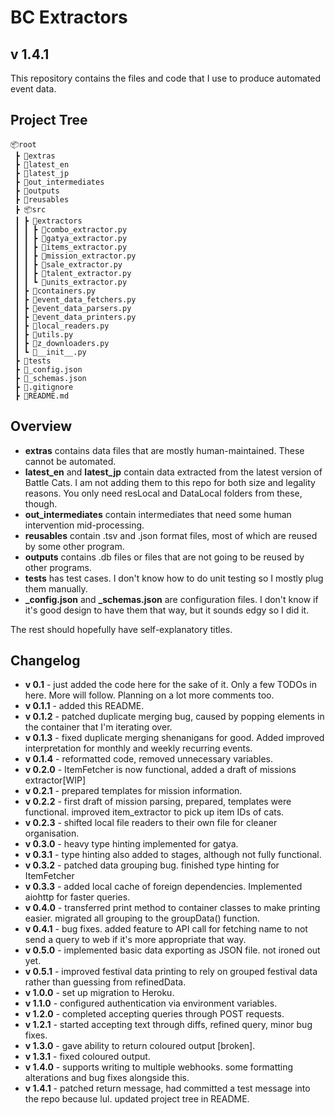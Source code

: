# BC Extractors

## **v 1.4.1**

This repository contains the files and code that I use to produce automated event data.

## Project Tree

```plaintext
📦root
 ┣ 📂extras
 ┣ 📂latest_en
 ┣ 📂latest_jp
 ┣ 📂out_intermediates
 ┣ 📂outputs
 ┣ 📂reusables
 ┣ 📦src
 ┃ ┣ 📂extractors
 ┃ ┃ ┣ 📜combo_extractor.py
 ┃ ┃ ┣ 📜gatya_extractor.py
 ┃ ┃ ┣ 📜items_extractor.py
 ┃ ┃ ┣ 📜mission_extractor.py
 ┃ ┃ ┣ 📜sale_extractor.py
 ┃ ┃ ┣ 📜talent_extractor.py
 ┃ ┃ ┗ 📜units_extractor.py
 ┃ ┣ 📜containers.py
 ┃ ┣ 📜event_data_fetchers.py
 ┃ ┣ 📜event_data_parsers.py
 ┃ ┣ 📜event_data_printers.py
 ┃ ┣ 📜local_readers.py
 ┃ ┣ 📜utils.py
 ┃ ┣ 📜z_downloaders.py
 ┃ ┗ 📜__init__.py
 ┣ 📂tests
 ┣ 📜_config.json
 ┣ 📜_schemas.json
 ┣ 📜.gitignore
 ┣ 📜README.md
 ```

## **Overview**

* **extras** contains data files that are mostly human-maintained. These cannot be automated.
* **latest_en** and **latest_jp** contain data extracted from the latest version of Battle Cats. I am not adding them to this repo for both size and legality reasons. You only need resLocal and DataLocal folders from these, though.
* **out_intermediates** contain intermediates that need some human intervention mid-processing.
* **reusables** contain .tsv and .json format files, most of which are reused by some other program.
* **outputs** contains .db files or files that are not going to be reused by other programs.
* **tests** has test cases. I don't know how to do unit testing so I mostly plug them manually.
* **_config.json** and **_schemas.json** are configuration files. I don't know if it's good design to have them that way, but it sounds edgy so I did it.

The rest should hopefully have self-explanatory titles.

## **Changelog**

* **v 0.1** - just added the code here for the sake of it. Only a few TODOs in here. More will follow. Planning on a lot more comments too.
* **v 0.1.1** - added this README.
* **v 0.1.2** - patched duplicate merging bug, caused by popping elements in the container that I'm iterating over.
* **v 0.1.3** - fixed duplicate merging shenanigans for good. Added improved interpretation for monthly and weekly recurring events.
* **v 0.1.4** - reformatted code, removed unnecessary variables.
* **v 0.2.0** - ItemFetcher is now functional, added a draft of missions extractor[WIP]
* **v 0.2.1** - prepared templates for mission information.
* **v 0.2.2** - first draft of mission parsing, prepared, templates were functional. improved item_extractor to pick up item IDs of cats.
* **v 0.2.3** - shifted local file readers to their own file for cleaner organisation.
* **v 0.3.0** - heavy type hinting implemented for gatya.
* **v 0.3.1** - type hinting also added to stages, although not fully functional.
* **v 0.3.2** - patched data grouping bug. finished type hinting for ItemFetcher
* **v 0.3.3** - added local cache of foreign dependencies. Implemented aiohttp for faster queries.
* **v 0.4.0** - transferred print method to container classes to make printing easier. migrated all grouping to the groupData() function.
* **v 0.4.1** - bug fixes. added feature to API call for fetching name to not send a query to web if it's more appropriate that way.
* **v 0.5.0** - implemented basic data exporting as JSON file. not ironed out yet.
* **v 0.5.1** - improved festival data printing to rely on grouped festival data rather than guessing from refinedData.
* **v 1.0.0** - set up migration to Heroku. 
* **v 1.1.0** - configured authentication via environment variables.
* **v 1.2.0** - completed accepting queries through POST requests.
* **v 1.2.1** - started accepting text through diffs, refined query, minor bug fixes.
* **v 1.3.0** - gave ability to return coloured output [broken].
* **v 1.3.1** - fixed coloured output.
* **v 1.4.0** - supports writing to multiple webhooks. some formatting alterations and bug fixes alongside this.
* **v 1.4.1** - patched return message, had committed a test message into the repo because lul. updated project tree in README.
